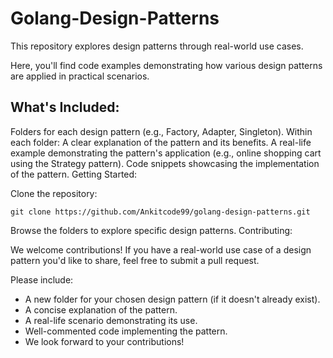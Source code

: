 # Golang-Design-Patterns

This repository explores design patterns through real-world use cases.

Here, you'll find code examples demonstrating how various design patterns are applied in practical scenarios.

## What's Included:

Folders for each design pattern (e.g., Factory, Adapter, Singleton).
Within each folder:
A clear explanation of the pattern and its benefits.
A real-life example demonstrating the pattern's application (e.g., online shopping cart using the Strategy pattern).
Code snippets showcasing the implementation of the pattern.
Getting Started:

Clone the repository:
```
git clone https://github.com/Ankitcode99/golang-design-patterns.git
```
Browse the folders to explore specific design patterns.
Contributing:

We welcome contributions! If you have a real-world use case of a design pattern you'd like to share, feel free to submit a pull request.

Please include:

- A new folder for your chosen design pattern (if it doesn't already exist).
- A concise explanation of the pattern.
- A real-life scenario demonstrating its use.
- Well-commented code implementing the pattern.
- We look forward to your contributions!